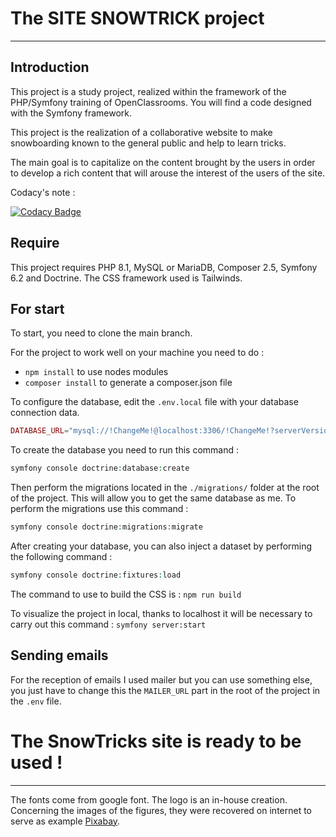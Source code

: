 # The SITE SNOWTRICK project

***

## Introduction

This project is a study project, realized within the framework of the PHP/Symfony training of OpenClassrooms. You will
find a code designed with the Symfony framework.

This project is the realization of a collaborative website to make snowboarding known to the general public and help to
learn tricks.

The main goal is to capitalize on the content brought by the users in order to develop a rich content that will arouse
the interest of the users of the site.

Codacy's note :

[![Codacy Badge](https://app.codacy.com/project/badge/Grade/46f46b5330244e3d8ebbed0cf78a4af8)](https://app.codacy.com/gh/Zveltana/Site-SnowTricks/dashboard?utm_source=gh&utm_medium=referral&utm_content=&utm_campaign=Badge_grade)

## Require

This project requires PHP 8.1, MySQL or MariaDB, Composer 2.5, Symfony 6.2 and Doctrine. The CSS framework used is
Tailwinds.

## For start

To start, you need to clone the main branch.

For the project to work well on your machine you need to do :

-  `npm install` to use nodes modules
-  `composer install` to generate a composer.json file

To configure the database, edit the `.env.local` file with your database connection data.

```php
DATABASE_URL="mysql://!ChangeMe!@localhost:3306/!ChangeMe!?serverVersion=mariadb-10.4.27&charset=utf8"
```

To create the database you need to run this command :

```php
symfony console doctrine:database:create
```

Then perform the migrations located in the `./migrations/` folder at the root of the project. This will allow you to get
the same database as me. To perform the migrations use this command :

```php
symfony console doctrine:migrations:migrate
```

After creating your database, you can also inject a dataset by performing the following command :

```php
symfony console doctrine:fixtures:load
```

The command to use to build the CSS is :
``` npm run build ```

To visualize the project in local, thanks to localhost it will be necessary to carry out this command :
``` symfony server:start ```

## Sending emails

For the reception of emails I used mailer but you can use something else, you just have to change this the `MAILER_URL`
part in the root of the project in the `.env` file.

# The SnowTricks site is ready to be used !

***


The fonts come from google font. The logo is an in-house creation. Concerning the images of the figures, they were
recovered on internet to serve as example [Pixabay](https://pixabay.com/fr/).
